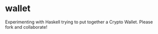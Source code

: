 # wallet
Experimenting with Haskell trying to put together a Crypto Wallet. Please fork and collaborate!
